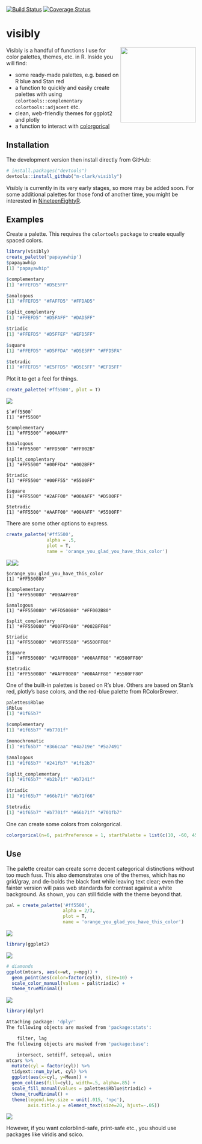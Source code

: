 [![Build
Status](https://travis-ci.org/m-clark/visibly.svg?branch=master)](https://travis-ci.org/m-clark/visibly)
[![Coverage
Status](https://img.shields.io/codecov/c/github/m-clark/visibly/master.svg)](https://codecov.io/github/m-clark/visibly?branch=master)

# visibly

<img src="man/figures/visibly_hex.png" align="right" width = 200/>

Visibly is a handful of functions I use for color palettes, themes, etc.
in R. Inside you will find:

  - some ready-made palettes, e.g. based on R blue and Stan red
  - a function to quickly and easily create palettes with using
    `colortools::complementary` `colortools::adjacent` etc.
  - clean, web-friendly themes for ggplot2 and plotly
  - a function to interact with
    [colorgorical](http://vrl.cs.brown.edu/color/)

## Installation

The development version then install directly from GitHub:

``` r
# install.packages("devtools")
devtools::install_github("m-clark/visibly")
```

Visibly is currently in its very early stages, so more may be added
soon. For some additional palettes for those fond of another time, you
might be interested in
[NineteenEightyR](https://github.com/m-clark/NineteenEightyR).

## Examples

Create a palette. This requires the `colortools` package to create
equally spaced colors.

``` r
library(visibly)
create_palette('papayawhip')
$papayawhip
[1] "papayawhip"

$complementary
[1] "#FFEFD5" "#D5E5FF"

$analogous
[1] "#FFEFD5" "#FAFFD5" "#FFDAD5"

$split_complentary
[1] "#FFEFD5" "#D5FAFF" "#DAD5FF"

$triadic
[1] "#FFEFD5" "#D5FFEF" "#EFD5FF"

$square
[1] "#FFEFD5" "#D5FFDA" "#D5E5FF" "#FFD5FA"

$tetradic
[1] "#FFEFD5" "#E5FFD5" "#D5E5FF" "#EFD5FF"
```

Plot it to get a feel for things.

``` r
create_palette('#ff5500', plot = T)
```

![](man/figures/README-plot-1.png)<!-- -->

    $`#ff5500`
    [1] "#ff5500"
    
    $complementary
    [1] "#FF5500" "#00AAFF"
    
    $analogous
    [1] "#FF5500" "#FFD500" "#FF002B"
    
    $split_complentary
    [1] "#FF5500" "#00FFD4" "#002BFF"
    
    $triadic
    [1] "#FF5500" "#00FF55" "#5500FF"
    
    $square
    [1] "#FF5500" "#2AFF00" "#00AAFF" "#D500FF"
    
    $tetradic
    [1] "#FF5500" "#AAFF00" "#00AAFF" "#5500FF"

There are some other options to express.

``` r
create_palette('#ff5500', 
               alpha = .5, 
               plot = T, 
               name = 'orange_you_glad_you_have_this_color')
```

![](man/figures/README-plot2-1.png)<!-- -->![](man/figures/README-plot2-2.png)<!-- -->

    $orange_you_glad_you_have_this_color
    [1] "#FF550080"
    
    $complementary
    [1] "#FF550080" "#00AAFF80"
    
    $analogous
    [1] "#FF550080" "#FFD50080" "#FF002B80"
    
    $split_complentary
    [1] "#FF550080" "#00FFD480" "#002BFF80"
    
    $triadic
    [1] "#FF550080" "#00FF5580" "#5500FF80"
    
    $square
    [1] "#FF550080" "#2AFF0080" "#00AAFF80" "#D500FF80"
    
    $tetradic
    [1] "#FF550080" "#AAFF0080" "#00AAFF80" "#5500FF80"

One of the built-in palettes is based on R’s blue. Others are based on
Stan’s red, plotly’s base colors, and the red-blue palette from
RColorBrewer.

``` r
palettes$Rblue
$Rblue
[1] "#1f65b7"

$complementary
[1] "#1f65b7" "#b7701f"

$monochromatic
[1] "#1f65b7" "#366caa" "#4a719e" "#5a7491"

$analogous
[1] "#1f65b7" "#241fb7" "#1fb2b7"

$split_complementary
[1] "#1f65b7" "#b2b71f" "#b7241f"

$triadic
[1] "#1f65b7" "#66b71f" "#b71f66"

$tetradic
[1] "#1f65b7" "#b7701f" "#66b71f" "#701fb7"
```

One can create some colors from
colorgorical.

``` r
colorgorical(n=6, pairPreference = 1, startPalette = list(c(10, -60, 45)), output = 'hex')
```

## Use

The palette creator can create some decent categorical distinctions
without too much fuss. This also demonstrates one of the themes, which
has no grid/gray, and de-bolds the black font while leaving text clear;
even the fainter version will pass web standards for contrast against a
white background. As shown, you can still fiddle with the theme beyond
that.

``` r
pal = create_palette('#ff5500', 
                     alpha = 2/3,
                     plot = T, 
                     name = 'orange_you_glad_you_have_this_color')
```

![](man/figures/README-use1-1.png)<!-- -->

``` r
library(ggplot2)
```

![](man/figures/README-use1-2.png)<!-- -->

``` r
# diamonds
ggplot(mtcars, aes(x=wt, y=mpg)) +
  geom_point(aes(color=factor(cyl)), size=10) +
  scale_color_manual(values = pal$triadic) +
  theme_trueMinimal()
```

![](man/figures/README-use1-3.png)<!-- -->

``` r
library(dplyr)

Attaching package: 'dplyr'
The following objects are masked from 'package:stats':

    filter, lag
The following objects are masked from 'package:base':

    intersect, setdiff, setequal, union
mtcars %>% 
  mutate(cyl = factor(cyl)) %>% 
  tidyext::num_by(wt, cyl) %>% 
  ggplot(aes(x=cyl, y=Mean)) +
  geom_col(aes(fill=cyl), width=.5, alpha=.85) +
  scale_fill_manual(values = palettes$Rblue$triadic) +
  theme_trueMinimal() +
  theme(legend.key.size = unit(.015, 'npc'),
        axis.title.y = element_text(size=20, hjust=-.05))
```

![](man/figures/README-use2-1.png)<!-- -->

However, if you want colorblind-safe, print-safe etc., you should use
packages like viridis and scico.

